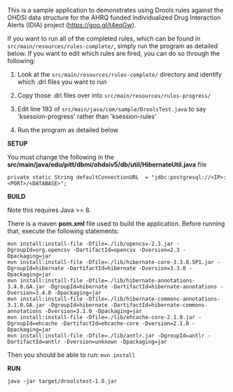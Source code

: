 This is a sample application to demonstrates using Drools rules
against the OHDSI data structure for the AHRQ funded Individualized
Drug Interaction Alerts (IDIA) project (https://goo.gl/t4eqGw). 

If you want to run all of the completed rules, which can be found in ```src/main/resources/rules-complete/```, simply run the program as detailed below.
If you want to edit which rules are fired, you can do so through the following:

1. Look at the ```src/main/resources/rules-complete/``` directory and identify which .drl files you want to run

2. Copy those .drl files over into ```src/main/resources/rules-progress/```

3. Edit line 193 of ```src/main/java/com/sample/DroolsTest.java``` to say 'ksession-progress' rather than 'ksession-rules'

4. Run the program as detailed below

__SETUP__

You must change the following in the __src/main/java/edu/pitt/dbmi/ohdsiv5/db/util/HibernateUtil.java__ file

```
private static String defaultConnectionURL  = "jdbc:postgresql://<IP>:<PORT>/<DATABASE>";
```

__BUILD__

Note this requires Java >= 8.

There is a maven __pom.xml__ file used to build the application. Before running that, execute the following statements:

```
mvn install:install-file -Dfile=./lib/opencsv-2.3.jar -DgroupId=org.opencsv -DartifactId=opencsv -Dversion=2.3 -Dpackaging=jar
mvn install:install-file -Dfile=./lib/hibernate-core-3.3.0.SP1.jar -DgroupId=hibernate -DartifactId=hibernate -Dversion=3.3.0 -Dpackaging=jar
mvn install:install-file -Dfile=./lib/hibernate-annotations-3.4.0.GA.jar -DgroupId=hibernate -DartifactId=hibernate-annotations -Dversion=3.4.0 -Dpackaging=jar
mvn install:install-file -Dfile=./lib/hibernate-commons-annotations-3.1.0.GA.jar -DgroupId=hibernate -DartifactId=hibernate-commons-annotations -Dversion=3.1.0 -Dpackaging=jar
mvn install:install-file -Dfile=./lib/ehcache-core-2.1.0.jar -DgroupId=ehcache -DartifactId=ehcache-core -Dversion=2.1.0 -Dpackaging=jar
mvn install:install-file -Dfile=./lib/antlr.jar -DgroupId=antlr -DartifactId=antlr -Dversion=unknown -Dpackaging=jar
```

Then you should be able to run:
```mvn install```

__RUN__

```java -jar target/droolstest-1.0.jar```

